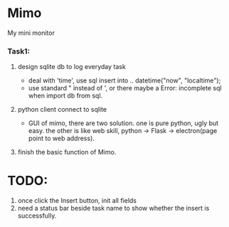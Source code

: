 # Mimo
My mini monitor

### Task1:

1. design sqlite db to log everyday task
	* deal with 'time', use sql insert into .. datetime("now", "localtime");
	* use standard " instead of ', or there maybe a Error: incomplete sql when import db from sql.

2. python client connect to sqlite
	* GUI of mimo, there are two solution. one is pure python, ugly but easy. the other is like web skill, python -> Flask -> electron(page point to web address).

3. finish the basic function of Mimo.

# TODO:

1. once click the Insert button, init all fields
2. need a status bar beside task name to show whether the insert is successfully.
